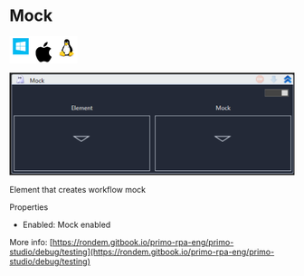 # Mock

![](<../../../.gitbook/assets/image (52).png>)

![](<../../../.gitbook/assets/image (46).png>)



Element that creates workflow mock

Properties

* Enabled: Mock enabled

More info: [https://rondem.gitbook.io/primo-rpa-eng/primo-studio/debug/testing](https://rondem.gitbook.io/primo-rpa-eng/primo-studio/debug/testing)

